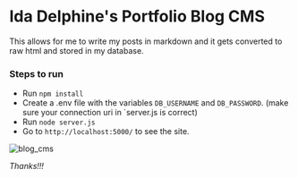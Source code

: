 # Ida Delphine's Portfolio Blog CMS
This allows for me to write my posts in markdown and it gets converted to raw html and stored in my database.

### Steps to run
- Run `npm install`
- Create a .env file with the variables `DB_USERNAME` and `DB_PASSWORD`. (make sure your connection uri in `server.js is correct)
- Run `node server.js`
- Go to `http://localhost:5000/` to see the site.

![blog_cms](https://user-images.githubusercontent.com/56026636/175255976-1a41e2da-a323-4a51-83a8-d91cce0ff175.png)

*Thanks!!!*

